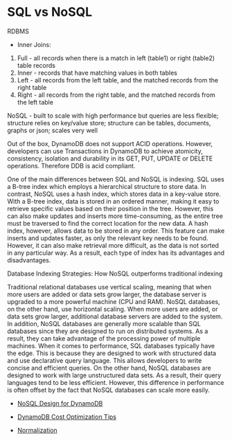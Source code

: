 # SQL vs NoSQL

RDBMS

* Inner Joins: 

1. Full - all records when there is a match in left (table1) or right (table2) table records
2. Inner - records that have matching values in both tables
3. Left - all records from the left table, and the matched records from the right table
4. Right - all records from the right table, and the matched records from the left table


NoSQL - built to scale with high performance but queries are less flexible; structure relies on key/value store; structure can be tables, documents, graphs or json; scales very well


Out of the box, DynamoDB does not support ACID operations. However, developers can use Transactions in DynamoDB to achieve atomicity, consistency, isolation and durability in its GET, PUT, UPDATE or DELETE operations. Therefore DDB is acid compliant.

One of the main differences between SQL and NoSQL is indexing. SQL uses a B-tree index which employs a hierarchical structure to store data. In contrast, NoSQL uses a hash index, which stores data in a key-value store. With a B-tree index, data is stored in an ordered manner, making it easy to retrieve specific values based on their position in the tree. However, this can also make updates and inserts more time-consuming, as the entire tree must be traversed to find the correct location for the new data.
A hash index, however, allows data to be stored in any order. This feature can make inserts and updates faster, as only the relevant key needs to be found. However, it can also make retrieval more difficult, as the data is not sorted in any particular way. As a result, each type of index has its advantages and disadvantages.

Database Indexing Strategies: How NoSQL outperforms traditional indexing


Traditional relational databases use vertical scaling, meaning that when more users are added or data sets grow larger, the database server is upgraded to a more powerful machine (CPU and RAM).
NoSQL databases, on the other hand, use horizontal scaling. When more users are added, or data sets grow larger, additional database servers are added to the system.
In addition, NoSQL databases are generally more scalable than SQL databases since they are designed to run on distributed systems. As a result, they can take advantage of the processing power of multiple machines.
When it comes to performance, SQL databases typically have the edge. This is because they are designed to work with structured data and use declarative query language. This allows developers to write concise and efficient queries.
On the other hand, NoSQL databases are designed to work with large unstructured data sets. As a result, their query languages tend to be less efficient. However, this difference in performance is often offset by the fact that NoSQL databases can scale more easily.



* [NoSQL Design for DynamoDB](https://docs.aws.amazon.com/amazondynamodb/latest/developerguide/bp-general-nosql-design.html)

* [DynamoDB Cost Optimization Tips](https://dynobase.dev/dynamodb-cost-optimization/)

* [Normalization](https://www.guru99.com/database-normalization.html)

